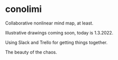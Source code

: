 # conolimi

Collaborative nonlinear mind map, at least.

Illustrative drawings coming soon, today is 1.3.2022.

Using Slack and Trello for getting things together.

The beauty of the chaos.
